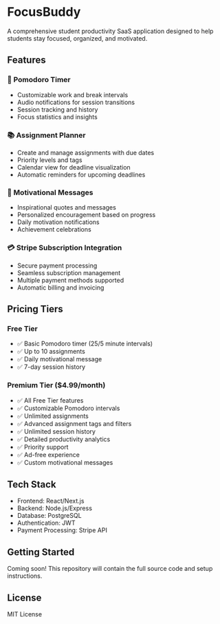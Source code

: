 # FocusBuddy

A comprehensive student productivity SaaS application designed to help students stay focused, organized, and motivated.

## Features

### 🍅 Pomodoro Timer
- Customizable work and break intervals
- Audio notifications for session transitions
- Session tracking and history
- Focus statistics and insights

### 📚 Assignment Planner
- Create and manage assignments with due dates
- Priority levels and tags
- Calendar view for deadline visualization
- Automatic reminders for upcoming deadlines

### 💪 Motivational Messages
- Inspirational quotes and messages
- Personalized encouragement based on progress
- Daily motivation notifications
- Achievement celebrations

### 💳 Stripe Subscription Integration
- Secure payment processing
- Seamless subscription management
- Multiple payment methods supported
- Automatic billing and invoicing

## Pricing Tiers

### Free Tier
- ✅ Basic Pomodoro timer (25/5 minute intervals)
- ✅ Up to 10 assignments
- ✅ Daily motivational message
- ✅ 7-day session history

### Premium Tier ($4.99/month)
- ✅ All Free Tier features
- ✅ Customizable Pomodoro intervals
- ✅ Unlimited assignments
- ✅ Advanced assignment tags and filters
- ✅ Unlimited session history
- ✅ Detailed productivity analytics
- ✅ Priority support
- ✅ Ad-free experience
- ✅ Custom motivational messages

## Tech Stack

- Frontend: React/Next.js
- Backend: Node.js/Express
- Database: PostgreSQL
- Authentication: JWT
- Payment Processing: Stripe API

## Getting Started

Coming soon! This repository will contain the full source code and setup instructions.

## License

MIT License
